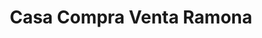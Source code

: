 ---
title: "Casa Compra Venta Ramona"
url: /los-alcarrizos/casa-compra-venta-ramona/
shop: general
---